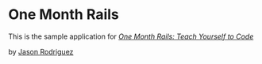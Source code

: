 # One Month Rails

This is the sample application for 
[*One Month Rails: Teach Yourself to Code*](http://onemonthrails.com)

by [Jason Rodriguez](http://helloiamjason.com)